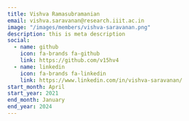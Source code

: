 ```yaml
---
title: Vishva Ramasubramanian
email: vishva.saravanan@research.iiit.ac.in
image: "/images/members/vishva-saravanan.png"
description: this is meta description
social:
  - name: github
    icon: fa-brands fa-github
    link: https://github.com/v15hv4
  - name: linkedin
    icon: fa-brands fa-linkedin
    link: https://www.linkedin.com/in/vishva-saravanan/
start_month: April
start_year: 2021
end_month: January
end_year: 2024
---
```


